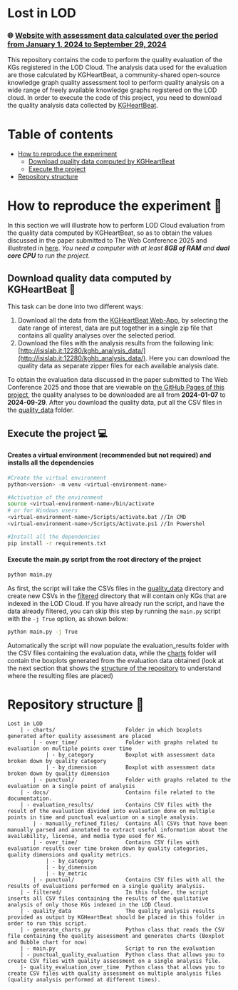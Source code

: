 # Lost in LOD 

### 🌐 [Website with assessment data calculated over the period from January 1, 2024 to September 29, 2024](https://anonymous.4open.science/w/Lost-in-LOD-45AF/)

This repository contains the code to perform the quality evaluation of the KGs registered in the LOD Cloud. The analysis data used for the evaluation are those calculated by KGHeartBeat, a community-shared open-source knowledge graph quality assessment tool to perform quality analysis on a wide range of freely available knowledge graphs registered on the LOD cloud. In order to execute the code of this project, you need to download the quality analysis data collected by [KGHeartBeat](https://github.com/isislab-unisa/KGHeartbeat). 

# Table of contents
- [How to reproduce the experiment](#how-to-reproduce-the-experiment-)
    - [Download quality data computed by KGHeartBeat](#download-quality-data-computed-by-kgheartbeat-)
    - [Execute the project](#execute-the-project-)
- [Repository structure](#repository-structure-)

# How to reproduce the experiment 🔬
In this section we will illustrate how to perform LOD Cloud evaluation from the quality data computed by KGHeartBeat, so as to obtain the values discussed in the paper submitted to The Web Conference 2025 and illustrated in [here](https://anonymous.4open.science/w/Lost-in-LOD-45AF/).
*You need a computer with at least **8GB of RAM** and **dual core CPU** to run the project.*
## Download quality data computed by KGHeartBeat 📂 
This task can be done into two different ways:
1. Download all the data from the [KGHeartBeat Web-App](http://www.isislab.it:12280/kgheartbeat/pages/Download), by selecting the date range of interest, data are put together in a single zip file that contains all quality analyses over the selected period. 
2. Download the files with the analysis results from the following link: [http://isislab.it:12280/kghb_analysis_data/](http://isislab.it:12280/kghb_analysis_data/). Here you can download the quality data as separate zipper files for each available analysis date.

To obtain the evaluation data discussed in the paper submitted to The Web Conference 2025 and those that are viewable on [the GitHub Pages of this project](https://gabrielet0.github.io/LOD-Cloud-Quality-Evaluation/), the quality analyses to be downloaded are all from **2024-01-07** to **2024-09-29**. After you download the quality data, put all the CSV files in the [quality_data](./quality_data/) folder.

## Execute the project 💻
#### Creates a virtual environment (recommended but not required) and installs all the dependencies
```sh
#Create the virtual environment
python<version> -m venv <virtual-environment-name>

#Activation of the environment
source <virtual-environment-name>/bin/activate 
# or for Windows users
<virtual-environment-name>/Scripts/activate.bat //In CMD
<virtual-environment-name>/Scripts/Activate.ps1 //In Powershel

#Install all the dependencies
pip install -r requirements.txt
```
#### Execute the main.py script from the root directory of the project
```sh
python main.py
```
As first, the script will take the CSVs files in the [quality_data](./quality_data/) directory and create new CSVs in the [filtered](./filtered/) directory that will contain only KGs that are indexed in the LOD Cloud. 
If you have already run the script, and have the data already filtered, you can skip this step by running the ```main.py``` script with the ```-j True``` option, as shown below:
```sh
python main.py -j True
```
Automatically the script will now populate the evaluation_results folder with the CSV files containing the evaluation data, while the [charts](./charts/) folder will contain the boxplots generated from the evaluation data obtained (look at the next section that shows the [structure of the repository](#repository-structure-) to understand where the resulting files are placed)


# Repository structure 🌳
```
Lost in LOD
    | - charts/                      Folder in which boxplots generated after quality assessment are placed
        | - over_time/               Folder with graphs related to evaluation on multiple points over time
            | - by_category          Boxplot with assessment data broken down by quality category
            | - by_dimension         Boxplot with assessment data broken down by quality dimension
        | - punctual/                Folder with graphs related to the evaluation on a single point of analysis
    | - docs/                        Contains file related to the documentation.
    | - evaluation_results/          Contains CSV files with the result of the evaluation divided into evaluation done on multiple points in time and punctual evaluation on a single analysis.
        | - manually_refined_files/  Contains All CSVs that have been manually parsed and annotated to extract useful information about the availability, license, and media type used for KG.
        | - over_time/               Contains CSV files with evaluation results over time broken down by quality categories, quality dimensions and quality metrics.
            | - by_category
            | - by_dimension
            | - by_metric
        | - punctual/                Contains CSV files with all the results of evaluations performed on a single quality analysis.
    | - filtered/                    In this folder, the script inserts all CSV files containing the results of the qualitative analysis of only those KGs indexed in the LOD Cloud.
    | - quality_data                 The quality analysis results provided as output by KGHeartBeat should be placed in this folder in order to run this script.
    | - generate_charts.py           Python class that reads the CSV file containing the quality assessment and generates charts (Boxplot and Bubble chart for now)
    | - main.py                      Script to run the evaluation
    | - punctual_quality_evaluation  Python class that allows you to create CSV files with quality assessment on a single analysis file.
    |- quality_evaluation_over_time  Python class that allows you to create CSV files with quality assessment on multiple analysis files (quality analysis performed at different times).
    
```